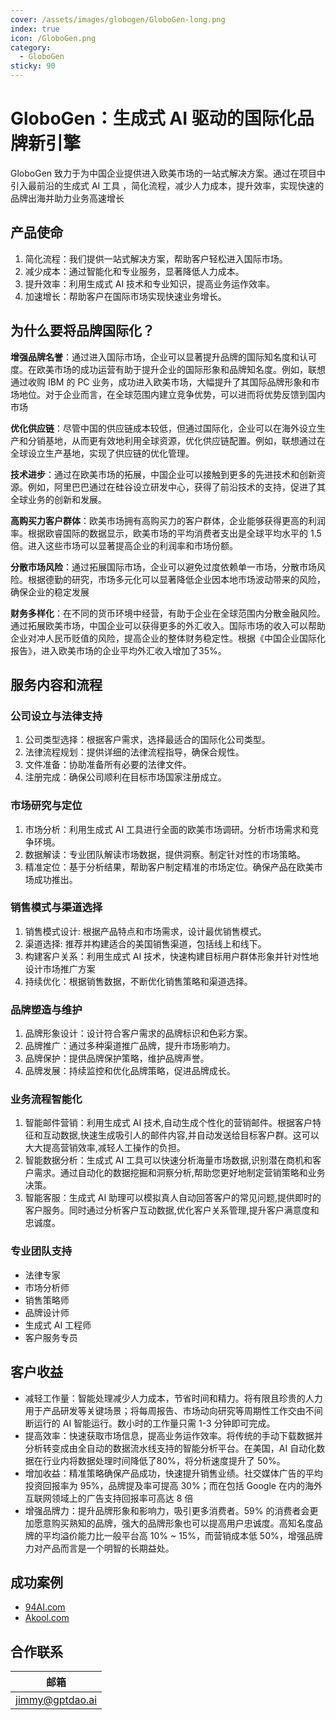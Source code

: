 ```yaml
---
cover: /assets/images/globogen/GloboGen-long.png
index: true
icon: /GloboGen.png
category:
  - GloboGen
sticky: 90
---
```


# GloboGen：生成式 AI 驱动的国际化品牌新引擎

GloboGen 致力于为中国企业提供进入欧美市场的一站式解决方案。通过在项目中引入最前沿的生成式 AI 工具 ，简化流程，减少人力成本，提升效率，实现快速的品牌出海并助力业务高速增长


## 产品使命

1. 简化流程：我们提供一站式解决方案，帮助客户轻松进入国际市场。
2. 减少成本：通过智能化和专业服务，显著降低人力成本。
3. 提升效率：利用生成式 AI 技术和专业知识，提高业务运作效率。
4. 加速增长：帮助客户在国际市场实现快速业务增长。

## 为什么要将品牌国际化？

**增强品牌名誉**：通过进入国际市场，企业可以显著提升品牌的国际知名度和认可度。在欧美市场的成功运营有助于提升企业的国际形象和品牌知名度。例如，联想通过收购 IBM 的 PC 业务，成功进入欧美市场，大幅提升了其国际品牌形象和市场地位。对于企业而言，在全球范围内建立竞争优势，可以进而将优势反馈到国内市场

**优化供应链**：尽管中国的供应链成本较低，但通过国际化，企业可以在海外设立生产和分销基地，从而更有效地利用全球资源，优化供应链配置。例如，联想通过在全球设立生产基地，实现了供应链的优化管理。

**技术进步**：通过在欧美市场的拓展，中国企业可以接触到更多的先进技术和创新资源。例如，阿里巴巴通过在硅谷设立研发中心，获得了前沿技术的支持，促进了其全球业务的创新和发展。

**高购买力客户群体**：欧美市场拥有高购买力的客户群体，企业能够获得更高的利润率。根据欧睿国际的数据显示，欧美市场的平均消费者支出是全球平均水平的 1.5 倍。进入这些市场可以显著提高企业的利润率和市场份额。

**分散市场风险**：通过拓展国际市场，企业可以避免过度依赖单一市场，分散市场风险。根据德勤的研究，市场多元化可以显著降低企业因本地市场波动带来的风险，确保企业的稳定发展

**财务多样化**：在不同的货币环境中经营，有助于企业在全球范围内分散金融风险。通过拓展欧美市场，中国企业可以获得更多的外汇收入。国际市场的收入可以帮助企业对冲人民币贬值的风险，提高企业的整体财务稳定性。根据《中国企业国际化报告》，进入欧美市场的企业平均外汇收入增加了35%。

## 服务内容和流程
### 公司设立与法律支持

1. 公司类型选择：根据客户需求，选择最适合的国际化公司类型。
2. 法律流程规划：提供详细的法律流程指导，确保合规性。
3. 文件准备：协助准备所有必要的法律文件。
4. 注册完成：确保公司顺利在目标市场国家注册成立。

### 市场研究与定位

1. 市场分析：利用生成式 AI 工具进行全面的欧美市场调研。分析市场需求和竞争环境。
2. 数据解读：专业团队解读市场数据，提供洞察。制定针对性的市场策略。
3. 精准定位：基于分析结果，帮助客户制定精准的市场定位。确保产品在欧美市场成功推出。

### 销售模式与渠道选择

1. 销售模式设计: 根据产品特点和市场需求，设计最优销售模式。
2. 渠道选择: 推荐并构建适合的美国销售渠道，包括线上和线下。
3. 构建客户关系：利用生成式 AI 技术，快速构建目标用户群体形象并针对性地设计市场推广方案
4. 持续优化：根据销售数据，不断优化销售策略和渠道选择。

### 品牌塑造与维护

1. 品牌形象设计：设计符合客户需求的品牌标识和色彩方案。
2. 品牌推广：通过多种渠道推广品牌，提升市场影响力。
3. 品牌保护：提供品牌保护策略，维护品牌声誉。
4. 品牌发展：持续监控和优化品牌策略，促进品牌成长。

### 业务流程智能化

1. 智能邮件营销：利用生成式 AI 技术,自动生成个性化的营销邮件。根据客户特征和互动数据,快速生成吸引人的邮件内容,并自动发送给目标客户群。这可以大大提高营销效率,减轻人工操作的负担。
2. 智能数据分析：生成式 AI 工具可以快速分析海量市场数据,识别潜在商机和客户需求。通过自动化的数据挖掘和洞察分析,帮助您更好地制定营销策略和业务决策。
3. 智能客服：生成式 AI 助理可以模拟真人自动回答客户的常见问题,提供即时的客户服务。同时通过分析客户互动数据,优化客户关系管理,提升客户满意度和忠诚度。

### 专业团队支持

- 法律专家
- 市场分析师
- 销售策略师
- 品牌设计师
- 生成式 AI 工程师
- 客户服务专员

## 客户收益

- 减轻工作量：智能处理减少人力成本，节省时间和精力。将有限且珍贵的人力用于产品研发等关键场景；将每周报告、市场动向研究等周期性工作交由不间断运行的 AI 智能运行。数小时的工作量只需 1-3 分钟即可完成。
- 提高效率：快速获取市场信息，提高业务运作效率。将传统的手动下载数据并分析转变成由全自动的数据流水线支持的智能分析平台。在美国，AI 自动化数据在行业内将数据处理时间降低了80%，将分析速度提升了 50%。
- 增加收益：精准策略确保产品成功，快速提升销售业绩。社交媒体广告的平均投资回报率为 95%，品牌提及率可提高 30%；而在包括 Google 在内的海外互联网领域上的广告支持回报率可高达 8 倍
- 增强品牌力：提升品牌形象和影响力，吸引更多消费者。59% 的消费者会更加愿意购买熟知的品牌，强大的品牌形象也可以提高用户忠诚度。高知名度品牌的平均溢价能力比一般平台高 10% ~ 15%，而营销成本低 50%，增强品牌力对产品而言是一个明智的长期益处。

## 成功案例

- [94AI.com](94ai-case.md)
- [Akool.com](akool-case.md)

## 合作联系

| 邮箱                                        |
|-------------------------------------------|
| [jimmy@gptdao.ai](mailto:jimmy@gptdao.ai) |
